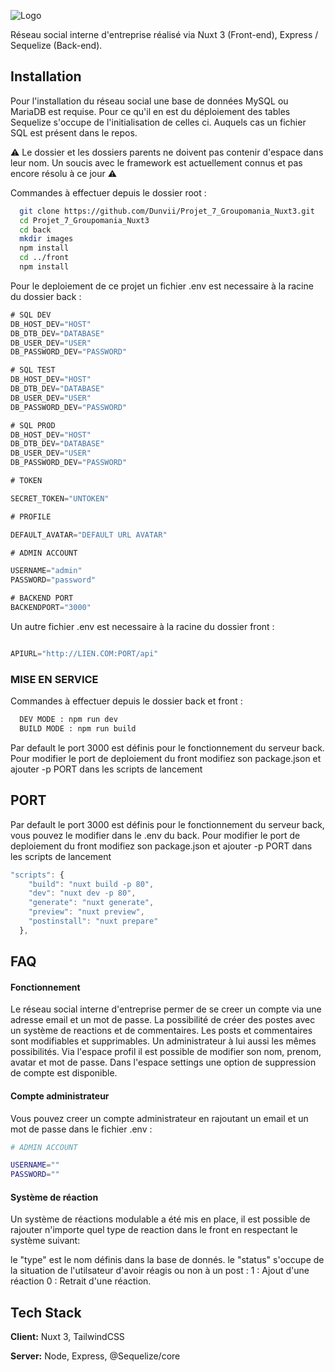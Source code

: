 
![Logo](https://i.ibb.co/2qhQN04/groupomania.png)

Réseau social interne d'entreprise réalisé via Nuxt 3 (Front-end), Express / Sequelize (Back-end).


## Installation

Pour l'installation du réseau social une base de données MySQL ou MariaDB est requise.
Pour ce qu'il en est du déploiement des tables Sequelize s'occupe de l'initialisation de celles ci.
Auquels cas un fichier SQL est présent dans le repos.

⚠ Le dossier et les dossiers parents ne doivent pas contenir d'espace dans leur nom. Un soucis avec le framework est actuellement connus et pas encore résolu à ce jour ⚠

Commandes à effectuer depuis le dossier root :
```bash
  git clone https://github.com/Dunvii/Projet_7_Groupomania_Nuxt3.git
  cd Projet_7_Groupomania_Nuxt3
  cd back
  mkdir images
  npm install
  cd ../front
  npm install
```

Pour le deploiement de ce projet un fichier .env est necessaire à la racine du dossier back : 

```js
# SQL DEV
DB_HOST_DEV="HOST"
DB_DTB_DEV="DATABASE"
DB_USER_DEV="USER"
DB_PASSWORD_DEV="PASSWORD"

# SQL TEST
DB_HOST_DEV="HOST"
DB_DTB_DEV="DATABASE"
DB_USER_DEV="USER"
DB_PASSWORD_DEV="PASSWORD"

# SQL PROD
DB_HOST_DEV="HOST"
DB_DTB_DEV="DATABASE"
DB_USER_DEV="USER"
DB_PASSWORD_DEV="PASSWORD"

# TOKEN

SECRET_TOKEN="UNTOKEN"

# PROFILE 

DEFAULT_AVATAR="DEFAULT URL AVATAR"

# ADMIN ACCOUNT

USERNAME="admin"
PASSWORD="password"

# BACKEND PORT
BACKENDPORT="3000"
```

Un autre fichier .env est necessaire à la racine du dossier front :

```js

APIURL="http://LIEN.COM:PORT/api"

```
### MISE EN SERVICE

Commandes à effectuer depuis le dossier back et front :

```bash
  DEV MODE : npm run dev
  BUILD MODE : npm run build
```

Par default le port 3000 est définis pour le fonctionnement du serveur back.
Pour modifier le port de deploiement du front modifiez son package.json et ajouter -p PORT dans les scripts de lancement 

## PORT

Par default le port 3000 est définis pour le fonctionnement du serveur back, vous pouvez le modifier dans le .env du back.
Pour modifier le port de deploiement du front modifiez son package.json et ajouter -p PORT dans les scripts de lancement 

```javascript
"scripts": {
    "build": "nuxt build -p 80",
    "dev": "nuxt dev -p 80",
    "generate": "nuxt generate",
    "preview": "nuxt preview",
    "postinstall": "nuxt prepare"
  },
```


## FAQ

#### Fonctionnement

Le réseau social interne d'entreprise permer de se creer un compte via une adresse email et un mot de passe.
La possibilité de créer des postes avec un système de reactions et de commentaires.
Les posts et commentaires sont modifiables et supprimables. Un administrateur à lui aussi les mêmes possibilités.
Via l'espace profil il est possible de modifier son nom, prenom, avatar et mot de passe.
Dans l'espace settings une option de suppression de compte est disponible.

#### Compte administrateur

Vous pouvez creer un compte administrateur en rajoutant un email et un mot de passe dans le fichier .env :

```bash
# ADMIN ACCOUNT

USERNAME=""
PASSWORD=""
```

#### Système de réaction

Un système de réactions modulable a été mis en place, il est possible de rajouter n'importe quel type de reaction dans le front en respectant le système suivant:

le "type" est le nom définis dans la base de donnés.
le "status" s'occupe de la situation de l'utilsateur d'avoir réagis ou non à un post : 
1 : Ajout d'une réaction
0 : Retrait d'une réaction.
## Tech Stack

**Client:** Nuxt 3, TailwindCSS

**Server:** Node, Express, @Sequelize/core

